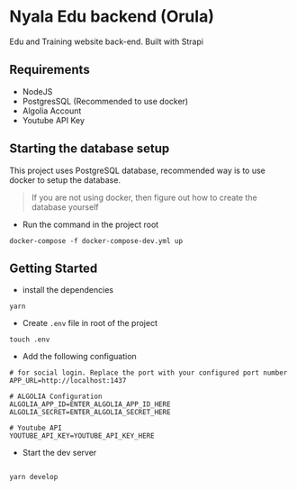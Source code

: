 # Nyala Edu backend (Orula)

Edu and Training website back-end. Built with Strapi

## Requirements

- NodeJS
- PostgresSQL (Recommended to use docker)
- Algolia Account
- Youtube API Key

## Starting the database setup

This project uses PostgreSQL database, recommended way is to use docker to setup the database.

> If you are not using docker, then figure out how to create the database yourself

- Run the command in the project root

```
docker-compose -f docker-compose-dev.yml up
```

## Getting Started

- install the dependencies

```
yarn
```

- Create `.env` file in root of the project

```
touch .env
```

- Add the following configuation

```
# for social login. Replace the port with your configured port number
APP_URL=http://localhost:1437

# ALGOLIA Configuration
ALGOLIA_APP_ID=ENTER_ALGOLIA_APP_ID_HERE
ALGOLIA_SECRET=ENTER_ALGOLIA_SECRET_HERE

# Youtube API
YOUTUBE_API_KEY=YOUTUBE_API_KEY_HERE
```

- Start the dev server

```

yarn develop

```
